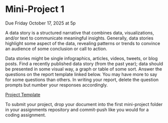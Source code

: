 # Mini-Project 1
Due Friday October 17, 2025 at 5p

A data story is a structured narrative that combines data, visualizations, and/or text to communicate meaningful insights. Generally, data stories highlight some aspect of the data, revealing patterns or trends to convince an audience of some conclusion or call to action. 

Data stories might be single infographics, articles, videos, tweets, or blog posts. Find a recently published data story (from the past year); data should be presented in some visual way, a graph or table of some sort. Answer the questions on the report template linked below. You may have more to say for some questions than others. In writing your report, delete the question prompts but number your responses accordingly.

[Project Template](data_storytelling_ds325.docx)

To submit your project, drop your document into the first mini-project folder in your assignments repository and commit-push like you would for a coding assignment.